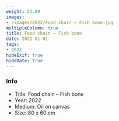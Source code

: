 ```yaml
---
weight: 22.09
images:
- /images/2022/Food chain – Fish bone.jpg
multipleColumn: true
title: Food chain – Fish bone
date: 2022-01-01
tags:
- 2022
hideExif: true
hideDate: true
---
```


### Info

- Title: Food chain – Fish bone
- Year: 2022
- Medium: Oil on canvas
- Size: 80 x 60 cm
